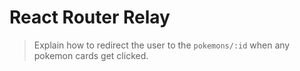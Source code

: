# React Router Relay

> Explain how to redirect the user to the `pokemons/:id` when any pokemon cards get clicked.

